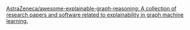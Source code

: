 
[AstraZeneca/awesome-explainable-graph-reasoning: A collection of research papers and software related to explainability in graph machine learning.](https://github.com/AstraZeneca/awesome-explainable-graph-reasoning)
